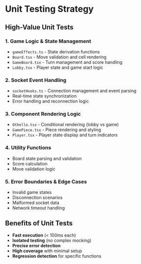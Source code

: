 # Unit Testing Strategy

## High-Value Unit Tests

### 1. **Game Logic & State Management**

- `gameEffects.ts` - State derivation functions
- `Board.tsx` - Move validation and cell rendering
- `GameBoard.tsx` - Turn management and score handling
- `Lobby.tsx` - Player state and game start logic

### 2. **Socket Event Handling**

- `socketHooks.ts` - Connection management and event parsing
- Real-time state synchronization
- Error handling and reconnection logic

### 3. **Component Rendering Logic**

- `Othello.tsx` - Conditional rendering (lobby vs game)
- `GamePiece.tsx` - Piece rendering and styling
- `Player.tsx` - Player state display and turn indicators

### 4. **Utility Functions**

- Board state parsing and validation
- Score calculation
- Move validation logic

### 5. **Error Boundaries & Edge Cases**

- Invalid game states
- Disconnection scenarios
- Malformed socket data
- Network timeout handling

## Benefits of Unit Tests

- **Fast execution** (< 100ms each)
- **Isolated testing** (no complex mocking)
- **Precise error detection**
- **High coverage** with minimal setup
- **Regression detection** for specific functions
